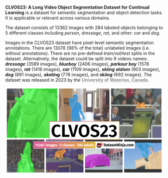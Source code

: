**CLVOS23: A Long Video Object Segmentation Dataset for Continual Learning** is a dataset for semantic segmentation and object detection tasks. It is applicable or relevant across various domains. 

The dataset consists of 13362 images with 284 labeled objects belonging to 5 different classes including *person*, *dressage*, *rat*, and other: *car* and *dog*.

Images in the CLVOS23 dataset have pixel-level semantic segmentation annotations. There are 13078 (98% of the total) unlabeled images (i.e. without annotations). There are no pre-defined <i>train/val/test</i> splits in the dataset. Alternatively, the dataset could be split into 9 videos names: ***dressage*** (3589 images), ***blueboy*** (2406 images), ***parkour boy*** (1578 images), ***rat*** (1416 images), ***car*** (1109 images), ***skiing slalom*** (903 images), ***dog*** (891 images), ***skating*** (778 images), and ***skiing*** (692 images). The dataset was released in 2023 by the <span style="font-weight: 600; color: grey; border-bottom: 1px dashed #d3d3d3;">University of Waterloo, Canada</span>.

<img src="https://github.com/dataset-ninja/clvos23/raw/main/visualizations/poster.png">
